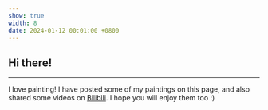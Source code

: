 ```yaml
---
show: true
width: 8
date: 2024-01-12 00:01:00 +0800
---
```


<div class="p-4">
    <h2>Hi there!</h2>
    <hr />
    I love painting! I have posted some of my paintings on this page, and also shared some videos on <a href="https://space.bilibili.com/6414209">Bilibili</a>. I hope you will enjoy them too :) 
</div>